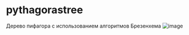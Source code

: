 # pythagorastree
Дерево пифагора с использованием алгоритмов Брезенхема
![image](https://user-images.githubusercontent.com/82978703/203999802-ec4c5786-b5b5-4eed-9f39-eb2d1882aab2.png)
